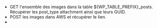 - GET l'ensemble des images dans la table ${WP_TABLE_PREFIX}_posts. Récupérer les post_type attachment ainsi que leurs GUID.
- POST les images dans AWS et récupérer le lien.
- 